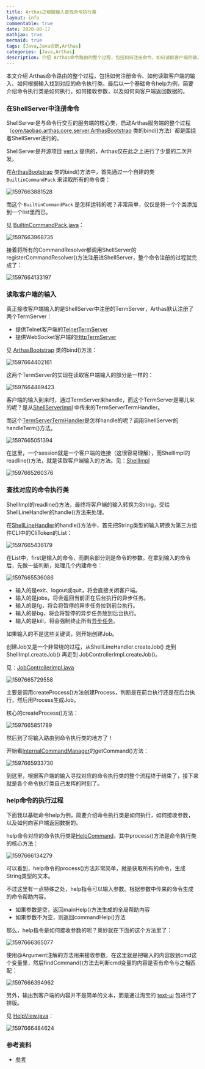 ```yaml
---
title: Arthas之根据输入查找命令执行类 
layout: info
commentable: true
date: 2020-08-17
mathjax: true
mermaid: true
tags: [Java,Java诊断,Arthas]
categories: [Java,Arthas]
description: 介绍 Arthas命令路由的整个过程，包括如何注册命令、如何读取客户端的输入、如何根据输入找到对应的命令执行类。最后以一个基础命令help为例，简要介绍命令执行类是如何执行，如何接收参数，以及如何向客户端返回数据的。
---
```


本文介绍 Arthas命令路由的整个过程，包括如何注册命令、如何读取客户端的输入、如何根据输入找到对应的命令执行类。最后以一个基础命令help为例，简要介绍命令执行类是如何执行，如何接收参数，以及如何向客户端返回数据的。

### 在ShellServer中注册命令

ShellServer是与命令行交互的服务端的核心类，启动Arthas服务端的整个过程（[com.taobao.arthas.core.server.ArthasBootstrap](https://github.com/alibaba/arthas/blob/master/core/src/main/java/com/taobao/arthas/core/server/ArthasBootstrap.java) 类的bind()方法）都是围绕着ShellServer进行的。

ShellServer是开源项目 [vert.x](https://github.com/eclipse-vertx/vert.x) 提供的，Arthas仅在此之上进行了少量的二次开发。

在[ArthasBootstrap](https://github.com/alibaba/arthas/blob/master/core/src/main/java/com/taobao/arthas/core/server/ArthasBootstrap.java) 类的bind()方法中，首先通过一个自建的类 `BuiltinCommandPack` 来读取所有的命令类：

![1597663881528](/images/2020/08/1597663881528.png)

而这个 `BuiltinCommandPack` 是怎样运转的呢？非常简单，仅仅是将一个个类添加到一个list里而已。

见 [BuiltinCommandPack.java](https://github.com/alibaba/arthas/blob/master/core/src/main/java/com/taobao/arthas/core/command/BuiltinCommandPack.java)：

![1597663968735](/images/2020/08/1597663968735.png)

接着将所有的CommandResolver都调用ShellServer的registerCommandResolver()方法注册进ShellServer，整个命令注册的过程就完成了：

![1597664133197](/images/2020/08/1597664133197.png)

### 读取客户端的输入

真正接收客户端输入的是ShellServer中注册的TermServer，Arthas默认注册了两个TermServer：

- 提供Telnet客户端的[TelnetTermServer](https://github.com/alibaba/arthas/blob/master/core/src/main/java/com/taobao/arthas/core/shell/term/impl/TelnetTermServer.java)
- 提供WebSocket客户端的[HttpTermServer](https://github.com/alibaba/arthas/blob/master/core/src/main/java/com/taobao/arthas/core/shell/term/impl/HttpTermServer.java)

见 [ArthasBootstrap](https://github.com/alibaba/arthas/blob/master/core/src/main/java/com/taobao/arthas/core/server/ArthasBootstrap.java) 类的bind()方法：

![1597664402161](/images/2020/08/1597664402161.png)

这两个TermServer的实现在读取客户端输入的部分是一样的：

![1597664489423](/images/2020/08/1597664489423.png)

客户端的输入到来时，通过TermServer来handle，而这个TermServer是哪儿来的呢？是从[ShellServerImpl](https://github.com/alibaba/arthas/blob/master/core/src/main/java/com/taobao/arthas/core/shell/term/impl/HttpTermServer.java) 中传来的TermServerTermHandler。

而这个[TermServerTermHandler](https://github.com/alibaba/arthas/blob/master/core/src/main/java/com/taobao/arthas/core/shell/handlers/server/TermServerTermHandler.java)是怎样handle的呢？调用ShellServer的handleTerm()方法。

![1597665051394](/images/2020/08/1597665051394.png)

在这里，一个session就是一个客户端的连接（这很容易理解），而ShellImpl的readline()方法，就是读取客户端输入的方法。见：[ShellImpl](https://github.com/alibaba/arthas/blob/master/core/src/main/java/com/taobao/arthas/core/shell/impl/ShellImpl.java)

![1597665260376](/images/2020/08/1597665260376.png)

### 查找对应的命令执行类

ShellImpl的readline()方法，最终将客户端的输入转换为String，交给ShellLineHandler的handle()方法来处理。

在[ShellLineHandler](https://github.com/alibaba/arthas/blob/master/core/src/main/java/com/taobao/arthas/core/shell/handlers/shell/ShellLineHandler.java)的handle()方法中，首先把String类型的输入转换为第三方组件CLI中的CliToken的List：

![1597665436179](/images/2020/08/1597665436179.png)

在List<CliToken>中，first是输入的命令，而剩余部分则是命令的参数。在拿到输入的命令后，先做一些判断，处理几个内建命令：

![1597665536086](/images/2020/08/1597665536086.png)

- 输入的是exit、logout或quit，将会直接关闭客户端。
- 输入的是jobs，将会返回当前正在后台执行的异步任务。
- 输入的是fg，将会将暂停的异步任务拉到前台执行。
- 输入的是bg，将会将暂停的异步任务放到后台执行。
- 输入的是kill，将会强制终止所有[异步任务](https://alibaba.github.io/arthas/async.html)。

如果输入的不是这些关键词，则开始创建Job。

创建Job又是一个非常绕的过程，从ShellLineHandler.createJob() 走到 ShellImpl.createJob() 再走到 JobControllerImpl.createJob()。

见：[JobControllerImpl.java](https://github.com/alibaba/arthas/blob/master/core/src/main/java/com/taobao/arthas/core/shell/system/impl/JobControllerImpl.java)

![1597665729558](/images/2020/08/1597665729558.png)

主要是调用createProcess()方法创建Process，判断是在前台执行还是在后台执行，然后用Process生成Job。

核心的createProcess()方法：

![1597665851789](/images/2020/08/1597665851789.png)

然后到了将输入路由到命令执行类的地方了！

开始看[InternalCommandManager](https://github.com/alibaba/arthas/blob/master/core/src/main/java/com/taobao/arthas/core/shell/system/impl/InternalCommandManager.java)的getCommand()方法：

![1597665933730](/images/2020/08/1597665933730.png)

到这里，根据客户端的输入寻找对应的命令执行类的整个流程终于结束了，接下来就是各个命令执行类自己发挥的时刻了。

###  help命令的执行过程

下面我以基础命令help为例，简要介绍命令执行类是如何执行，如何接收参数，以及如何向客户端返回数据的。

help命令对应的命令执行类是[HelpCommand](https://github.com/alibaba/arthas/blob/master/core/src/main/java/com/taobao/arthas/core/command/basic1000/HelpCommand.java)，其中process()方法是命令执行类的核心方法：

![1597666134279](/images/2020/08/1597666134279.png)

可以看到，help命令的process()方法非常简单，就是获取所有的命令，生成String类型的文本。

不过这里有一点特殊之处，help指令可以输入参数。根据参数中传来的命令生成的命令帮助内容。

- 如果参数是空，返回mainHelp()方法生成的全局帮助内容
- 如果参数不为空，则返回commandHelp()方法

那么，help指令是如何接收参数的呢？奥妙就在下面的这个方法里了：

![1597666365077](/images/2020/08/1597666365077.png)

使用@Argument注解的方法用来接收参数，在这里就是把输入的内容放到cmd这个变量里，然后findCommand()方法去判断cmd变量的内容是否有命令与之相匹配：

![1597666394962](/images/2020/08/1597666394962.png)

另外，输出到客户端的内容并不是简单的文本，而是通过淘宝的 [text-ui](https://github.com/alibaba/text-ui) 包进行了排版。

见 [HelpView.java](https://github.com/alibaba/arthas/blob/master/core/src/main/java/com/taobao/arthas/core/command/view/HelpView.java)：

![1597666484624](/images/2020/08/1597666484624.png)

### 参考资料

- [参考](https://mp.weixin.qq.com/s?__biz=MzU4ODc0OTk2Ng==&mid=2247483907&idx=1&sn=06b0de5b64955dfd39f605b6c22e331e&chksm=fdd94fe2caaec6f4c8efe3653ef43ca38732e0f8a7cef0609785ddd203d11d38f465bedfec7d&mpshare=1&scene=1&srcid=0815icsQaknT3V0TcqcWfdwS&sharer_sharetime=1597421189021&sharer_shareid=49c61121f92004902becea705716cca7&key=de879d1d09e2a8b72846f830890758daf7677d4b83e9e5bfd7920b0ae647e724fd92b228525049a2076230eb6c05ab6dfee18028652dff91c9289e53bc6949636c7dea4a895330367f6f2c6496ce467fc46f0cb70eed6d8bba2603ca0e10efd36ed32ee7e37560013a826b9574bfac382a856806a28553194a7a6f18631b4305&ascene=1&uin=MTg0NDk1NTcwMg%3D%3D&devicetype=Windows+10+x64&version=62090529&lang=zh_CN&exportkey=Ad5xzANcVeMx2xOk6Czej6E%3D&pass_ticket=vmqfz5ogR1%2FwgAvjuxkjIq9lpDksrxUt5DlBOzXrgD2itRPKApOs%2Fp8Gurllvbzo)


